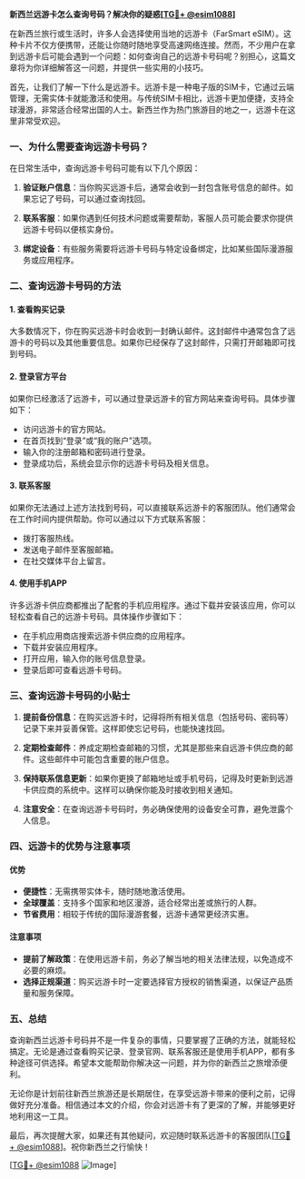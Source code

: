 **新西兰远游卡怎么查询号码？解决你的疑惑[[TG💪+ @esim1088](https://t.me/s/esim1088)]**

在新西兰旅行或生活时，许多人会选择使用当地的远游卡（FarSmart eSIM）。这种卡片不仅方便携带，还能让你随时随地享受高速网络连接。然而，不少用户在拿到远游卡后可能会遇到一个问题：如何查询自己的远游卡号码呢？别担心，这篇文章将为你详细解答这一问题，并提供一些实用的小技巧。

首先，让我们了解一下什么是远游卡。远游卡是一种电子版的SIM卡，它通过云端管理，无需实体卡就能激活和使用。与传统SIM卡相比，远游卡更加便捷，支持全球漫游，非常适合经常出国的人士。新西兰作为热门旅游目的地之一，远游卡在这里非常受欢迎。

### **一、为什么需要查询远游卡号码？**

在日常生活中，查询远游卡号码可能有以下几个原因：

1. **验证账户信息**：当你购买远游卡后，通常会收到一封包含账号信息的邮件。如果忘记了号码，可以通过查询找回。
   
2. **联系客服**：如果你遇到任何技术问题或需要帮助，客服人员可能会要求你提供远游卡号码以便核实身份。

3. **绑定设备**：有些服务需要将远游卡号码与特定设备绑定，比如某些国际漫游服务或应用程序。

### **二、查询远游卡号码的方法**

#### **1. 查看购买记录**
大多数情况下，你在购买远游卡时会收到一封确认邮件。这封邮件中通常包含了远游卡的号码以及其他重要信息。如果你已经保存了这封邮件，只需打开邮箱即可找到号码。

#### **2. 登录官方平台**
如果你已经激活了远游卡，可以通过登录远游卡的官方网站来查询号码。具体步骤如下：
- 访问远游卡的官方网站。
- 在首页找到“登录”或“我的账户”选项。
- 输入你的注册邮箱和密码进行登录。
- 登录成功后，系统会显示你的远游卡号码及相关信息。

#### **3. 联系客服**
如果你无法通过上述方法找到号码，可以直接联系远游卡的客服团队。他们通常会在工作时间内提供帮助。你可以通过以下方式联系客服：
- 拨打客服热线。
- 发送电子邮件至客服邮箱。
- 在社交媒体平台上留言。

#### **4. 使用手机APP**
许多远游卡供应商都推出了配套的手机应用程序。通过下载并安装该应用，你可以轻松查看自己的远游卡号码。具体操作步骤如下：
- 在手机应用商店搜索远游卡供应商的应用程序。
- 下载并安装应用程序。
- 打开应用，输入你的账号信息登录。
- 登录后即可查看远游卡号码。

### **三、查询远游卡号码的小贴士**

1. **提前备份信息**：在购买远游卡时，记得将所有相关信息（包括号码、密码等）记录下来并妥善保管。这样即使忘记号码，也能快速找回。

2. **定期检查邮件**：养成定期检查邮箱的习惯，尤其是那些来自远游卡供应商的邮件。这些邮件中可能包含重要的账户信息。

3. **保持联系信息更新**：如果你更换了邮箱地址或手机号码，记得及时更新到远游卡供应商的系统中。这样可以确保你能及时接收到相关通知。

4. **注意安全**：在查询远游卡号码时，务必确保使用的设备安全可靠，避免泄露个人信息。

### **四、远游卡的优势与注意事项**

#### **优势**
- **便捷性**：无需携带实体卡，随时随地激活使用。
- **全球覆盖**：支持多个国家和地区漫游，适合经常出差或旅行的人群。
- **节省费用**：相较于传统的国际漫游套餐，远游卡通常更经济实惠。

#### **注意事项**
- **提前了解政策**：在使用远游卡前，务必了解当地的相关法律法规，以免造成不必要的麻烦。
- **选择正规渠道**：购买远游卡时一定要选择官方授权的销售渠道，以保证产品质量和服务保障。

### **五、总结**

查询新西兰远游卡号码并不是一件复杂的事情，只要掌握了正确的方法，就能轻松搞定。无论是通过查看购买记录、登录官网、联系客服还是使用手机APP，都有多种途径可供选择。希望本文能帮助你解决这一问题，并为你的新西兰之旅增添便利。

无论你是计划前往新西兰旅游还是长期居住，在享受远游卡带来的便利之前，记得做好充分准备。相信通过本文的介绍，你会对远游卡有了更深的了解，并能够更好地利用这一工具。

最后，再次提醒大家，如果还有其他疑问，欢迎随时联系远游卡的客服团队[[TG💪+ @esim1088](https://t.me/s/esim1088)]。祝你新西兰之行愉快！

[[TG💪+ @esim1088](https://t.me/s/esim1088) ![Image](https://i.postimg.cc/4NQfJmqS/Snipaste-2025-05-13-00-14-12.png)]